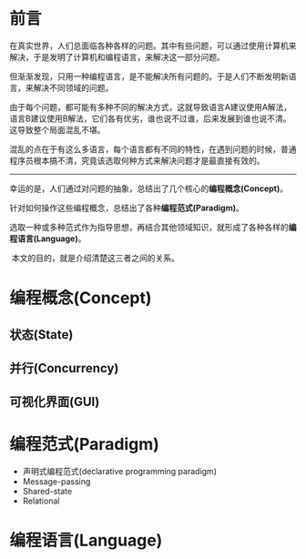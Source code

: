 # 前言

​	在真实世界，人们总面临各种各样的问题。其中有些问题，可以通过使用计算机来解决，于是发明了计算机和编程语言，来解决这一部分问题。

​	但渐渐发现，只用一种编程语言，是不能解决所有问题的。于是人们不断发明新语言，来解决不同领域的问题。

​	由于每个问题，都可能有多种不同的解决方式，这就导致语言A建议使用A解法，语言B建议使用B解法，它们各有优劣，谁也说不过谁，后来发展到谁也说不清。这导致整个局面混乱不堪。

​	混乱的点在于有这么多语言，每个语言都有不同的特性，在遇到问题的时候，普通程序员根本搞不清，究竟该选取何种方式来解决问题才是最直接有效的。

---

​	幸运的是，人们通过对问题的抽象，总结出了几个核心的**编程概念(Concept)**。

​	针对如何操作这些编程概念，总结出了各种**编程范式(Paradigm)**。

​	选取一种或多种范式作为指导思想，再结合其他领域知识，就形成了各种各样的**编程语言(Language)**。

​	本文的目的，就是介绍清楚这三者之间的关系。

# 编程概念(Concept)

## 状态(State)

## 并行(Concurrency)

## 可视化界面(GUI)

# 编程范式(Paradigm)

* 声明式编程范式(declarative programming paradigm)
* Message-passing
* Shared-state
* Relational

# 编程语言(Language)